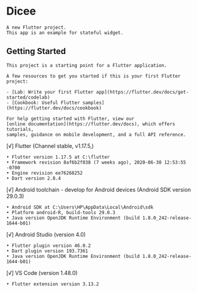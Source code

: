 # Dicee

    A new Flutter project.
    This app is an example for stateful widget.
## Getting Started

    This project is a starting point for a Flutter application.

    A few resources to get you started if this is your first Flutter project:

    - [Lab: Write your first Flutter app](https://flutter.dev/docs/get-started/codelab)
    - [Cookbook: Useful Flutter samples](https://flutter.dev/docs/cookbook)

    For help getting started with Flutter, view our
    [online documentation](https://flutter.dev/docs), which offers tutorials,
    samples, guidance on mobile development, and a full API reference.


   [√] Flutter (Channel stable, v1.17.5,)

    • Flutter version 1.17.5 at C:\flutter
    • Framework revision 8af6b2f038 (7 weeks ago), 2020-06-30 12:53:55 -0700
    • Engine revision ee76268252
    • Dart version 2.8.4


[√] Android toolchain - develop for Android devices (Android SDK version 29.0.3)

    • Android SDK at C:\Users\HP\AppData\Local\Android\sdk
    • Platform android-R, build-tools 29.0.3
    • Java version OpenJDK Runtime Environment (build 1.8.0_242-release-1644-b01)

[√] Android Studio (version 4.0)

    • Flutter plugin version 46.0.2
    • Dart plugin version 193.7361
    • Java version OpenJDK Runtime Environment (build 1.8.0_242-release-1644-b01)

[√] VS Code (version 1.48.0)

    • Flutter extension version 3.13.2
   

